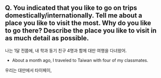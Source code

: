 ## Q. You indicated that you like to go on trips domestically/internationally. Tell me about a place you like to visit the most. Why do you like to go there? Describe the place you like to visit in as much detail as possible.

나는 1달 전쯤에, 내 학과 동기 친구 4명과 함께 대만 여행을 다녀왔어.
- About a month ago, I traveled to Taiwan with four of my classmates.

우리는 대만에서 타이페이, 